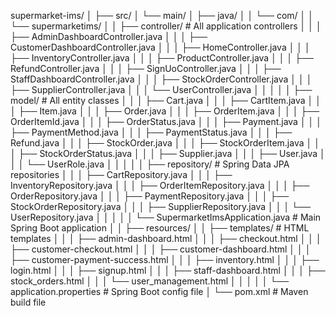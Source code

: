 supermarket-ims/
│
├── src/
│   └── main/
│       ├── java/
│       │   └── com/
│       │       └── supermarketims/
│       │           ├── controller/               # All application controllers
│       │           │   ├── AdminDashboardController.java
│       │           │   ├── CustomerDashboardController.java
│       │           │   ├── HomeController.java
│       │           │   ├── InventoryController.java
│       │           │   ├── ProductController.java
│       │           │   ├── RefundController.java
│       │           │   ├── SignUoController.java
│       │           │   ├── StaffDashboardController.java
│       │           │   ├── StockOrderController.java
│       │           │   ├── SupplierController.java
│       │           │   └── UserController.java
│       │           │
│       │           ├── model/                    # All entity classes
│       │           │   ├── Cart.java
│       │           │   ├── CartItem.java
│       │           │   ├── Item.java
│       │           │   ├── Order.java
│       │           │   ├── OrderItem.java
│       │           │   ├── OrderItemId.java
│       │           │   ├── OrderStatus.java
│       │           │   ├── Payment.java
│       │           │   ├── PaymentMethod.java
│       │           │   ├── PaymentStatus.java
│       │           │   ├── Refund.java
│       │           │   ├── StockOrder.java
│       │           │   ├── StockOrderItem.java
│       │           │   ├── StockOrderStatus.java
│       │           │   ├── Supplier.java
│       │           │   ├── User.java
│       │           │   └── UserRole.java
│       │           │
│       │           ├── repository/               # Spring Data JPA repositories
│       │           │   ├── CartRepository.java
│       │           │   ├── InventoryRepository.java
│       │           │   ├── OrderItemRepository.java
│       │           │   ├── OrderRepository.java
│       │           │   ├── PaymentRepository.java
│       │           │   ├── StockOrderRepository.java
│       │           │   ├── SupplierRepository.java
│       │           │   └── UserRepository.java
│       │           │
│       │           └── SupermarketImsApplication.java  # Main Spring Boot application
│
│       ├── resources/
│       │   ├── templates/                        # HTML templates
│       │   │   ├── admin-dashboard.html
│       │   │   ├── checkout.html
│       │   │   ├── customer-checkout.html
│       │   │   ├── customer-dashboard.html
│       │   │   ├── customer-payment-success.html
│       │   │   ├── inventory.html
│       │   │   ├── login.html
│       │   │   ├── signup.html
│       │   │   ├── staff-dashboard.html
│       │   │   ├── stock_orders.html
│       │   │   └── user_management.html
│       │   │
│       │   └── application.properties            # Spring Boot config file
│
└── pom.xml                                        # Maven build file
